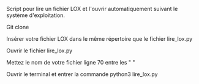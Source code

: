 Script pour lire un fichier LOX et l'ouvrir automatiquement suivant le système d'exploitation.

Git clone

Insérer votre fichier LOX dans le même répertoire que le fichier lire_lox.py

Ouvrir le fichier lire_lox.py

Mettez le nom de votre fichier ligne 70 entre les " "

Ouvrir le terminal et entrer la commande python3 lire_lox.py
